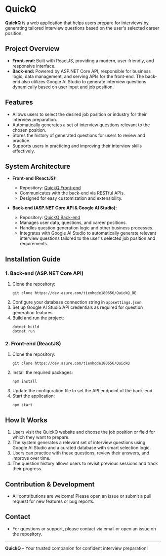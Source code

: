 # QuickQ

**QuickQ** is a web application that helps users prepare for interviews by generating tailored interview questions based on the user's selected career position.

## Project Overview

- **Front-end:** Built with ReactJS, providing a modern, user-friendly, and responsive interface.
- **Back-end:** Powered by ASP.NET Core API, responsible for business logic, data management, and serving APIs for the front-end. The back-end also utilizes Google AI Studio to generate interview questions dynamically based on user input and job position.

## Features

- Allows users to select the desired job position or industry for their interview preparation.
- Automatically generates a set of interview questions relevant to the chosen position.
- Stores the history of generated questions for users to review and practice.
- Supports users in practicing and improving their interview skills effectively.

## System Architecture

- **Front-end (ReactJS):**
  - Repository: [QuickQ Front-end](https://dev.azure.com/tienhqde180656/QuickQ)
  - Communicates with the back-end via RESTful APIs.
  - Designed for easy customization and extensibility.

- **Back-end (ASP.NET Core API & Google AI Studio):**
  - Repository: [QuickQ Back-end](https://dev.azure.com/tienhqde180656/QuickQ_BE)
  - Manages user data, questions, and career positions.
  - Handles question generation logic and other business processes.
  - Integrates with Google AI Studio to automatically generate relevant interview questions tailored to the user's selected job position and requirements.

## Installation Guide

### 1. Back-end (ASP.NET Core API)

1. Clone the repository:
    ```
    git clone https://dev.azure.com/tienhqde180656/QuickQ_BE
    ```
2. Configure your database connection string in `appsettings.json`.
3. Set up Google AI Studio API credentials as required for question generation features.
4. Build and run the project:
    ```
    dotnet build
    dotnet run
    ```

### 2. Front-end (ReactJS)

1. Clone the repository:
    ```
    git clone https://dev.azure.com/tienhqde180656/QuickQ
    ```
2. Install the required packages:
    ```
    npm install
    ```
3. Update the configuration file to set the API endpoint of the back-end.
4. Start the application:
    ```
    npm start
    ```

## How It Works

1. Users visit the QuickQ website and choose the job position or field for which they want to prepare.
2. The system generates a relevant set of interview questions using Google AI Studio and a curated database with smart selection logic.
3. Users can practice with these questions, review their answers, and improve over time.
4. The question history allows users to revisit previous sessions and track their progress.

## Contribution & Development

- All contributions are welcome! Please open an issue or submit a pull request for new features or bug reports.

## Contact

- For questions or support, please contact via email or open an issue on the repository.

---

**QuickQ** – Your trusted companion for confident interview preparation!
